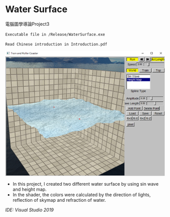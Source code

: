 # Water Surface
電腦圖學導論Project3

`Executable file in /Release/WaterSurface.exe`

`Read Chinese introduction in Introduction.pdf`

![image](https://github.com/Yashashin/NTUST-Water-Surface/blob/main/water_surface_preview.png)

- In this project, I created two different water surface by using sin wave and height map.
- In the shader, the colors were calculated by the direction of lights, reflection of skymap and refraction of water.

_IDE: Visual Studio 2019_
